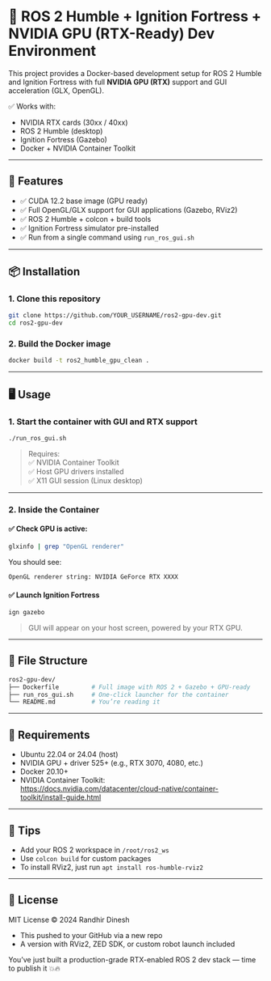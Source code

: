 # 🧠 ROS 2 Humble + Ignition Fortress + NVIDIA GPU (RTX-Ready) Dev Environment

This project provides a Docker-based development setup for ROS 2 Humble and Ignition Fortress with full **NVIDIA GPU (RTX)** support and GUI acceleration (GLX, OpenGL).

✅ Works with:
- NVIDIA RTX cards (30xx / 40xx)
- ROS 2 Humble (desktop)
- Ignition Fortress (Gazebo)
- Docker + NVIDIA Container Toolkit

---

## 🚀 Features

- ✅ CUDA 12.2 base image (GPU ready)
- ✅ Full OpenGL/GLX support for GUI applications (Gazebo, RViz2)
- ✅ ROS 2 Humble + colcon + build tools
- ✅ Ignition Fortress simulator pre-installed
- ✅ Run from a single command using `run_ros_gui.sh`

---

## 📦 Installation

### 1. Clone this repository

```bash
git clone https://github.com/YOUR_USERNAME/ros2-gpu-dev.git
cd ros2-gpu-dev
```

### 2. Build the Docker image

```bash
docker build -t ros2_humble_gpu_clean .
```

---

## 🖥️ Usage

### 1. Start the container with GUI and RTX support

```bash
./run_ros_gui.sh
```

> Requires:  
> ✅ NVIDIA Container Toolkit  
> ✅ Host GPU drivers installed  
> ✅ X11 GUI session (Linux desktop)

---

### 2. Inside the Container

#### ✅ Check GPU is active:

```bash
glxinfo | grep "OpenGL renderer"
```

You should see:

```
OpenGL renderer string: NVIDIA GeForce RTX XXXX
```

#### ✅ Launch Ignition Fortress

```bash
ign gazebo
```

> GUI will appear on your host screen, powered by your RTX GPU.

---

## 📁 File Structure

```bash
ros2-gpu-dev/
├── Dockerfile         # Full image with ROS 2 + Gazebo + GPU-ready
├── run_ros_gui.sh     # One-click launcher for the container
└── README.md          # You’re reading it
```

---

## 🧰 Requirements

- Ubuntu 22.04 or 24.04 (host)
- NVIDIA GPU + driver 525+ (e.g., RTX 3070, 4080, etc.)
- Docker 20.10+
- NVIDIA Container Toolkit:  
  https://docs.nvidia.com/datacenter/cloud-native/container-toolkit/install-guide.html

---

## 🧠 Tips

- Add your ROS 2 workspace in `/root/ros2_ws`
- Use `colcon build` for custom packages
- To install RViz2, just run `apt install ros-humble-rviz2`

---

## 📄 License

MIT License © 2024 Randhir Dinesh

- This pushed to your GitHub via a new repo
- A version with RViz2, ZED SDK, or custom robot launch included

You’ve just built a production-grade RTX-enabled ROS 2 dev stack — time to publish it 💥🔥
